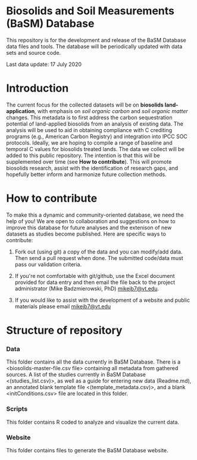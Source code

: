 # Biosolids and Soil Measurements (BaSM) Database

This repository is for the development and release of the BaSM Database data files and tools. The database will be periodically updated with data sets and source code.

Last data update: 17 July 2020

# Introduction


The current focus for the collected datasets will be on **biosolids land-application**, with emphasis on *soil organic carbon* and *soil organic matter* changes. This metadata is to first address the carbon sequestration potential of land-applied biosolids from an analysis of existing data. The analysis will be used to aid in obtaining compliance with C crediting programs (e.g., American Carbon Registry) and integration into IPCC SOC protocols. Ideally, we are hoping to compile a range of baseline and temporal C values for biosolids treated lands. The data we collect will be added to this public repository. The intention is that this will be supplemented over time (see **How to contribute**). This will promote biosolids research, assist with the identification of research gaps, and hopefully better inform and harmonize future collection methods.


# How to contribute


To make this a dynamic and community-oriented database, we need the help of you! We are open to collaboration and suggestions on how to improve this database for future analyses and the extenison of new datasets as studies become published. Here are specific ways to contribute:

1. Fork out (using git) a copy of the data and you can modify/add data. Then send a pull request when done. The submitted code/data must pass our validation criteria.

2. If you're not comfortable with git/github, use the Excel document provided for data entry and then email the file back to the project administrator (Mike Badzmierowski, PhD) mikejb7@vt.edu.

3. If you would like to assist with the development of a website and public materials please email mikejb7@vt.edu

# Structure of repository

### Data

This folder contains all the data currently in BaSM Database. There is a <biosolids-master-file.csv file> containing all metadata from gathered sources. A list of the studies currently in BaSM Database \<(studies_list.csv)>, as well as a guide for entering new data (Readme.md), an annotated blank template file <(template_metadata.csv)>, and a blank <initConditions.csv> file are located in this folder.

### Scripts

This folder contains R coded to analyze and visualize the current data.

### Website

This folder contains files to generate the BaSM Database website.
